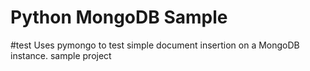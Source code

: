 Python MongoDB Sample 
=====================


#test
Uses pymongo to test simple document insertion on a MongoDB instance.
sample project
